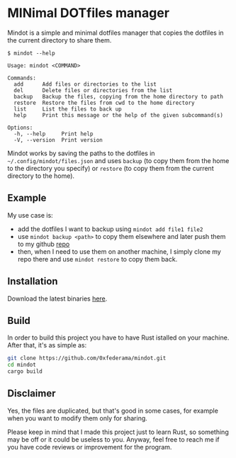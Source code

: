 # MINimal DOTfiles manager

Mindot is a simple and minimal dotfiles manager that copies the dotfiles in the current directory to share them.

```
$ mindot --help

Usage: mindot <COMMAND>

Commands:
  add      Add files or directories to the list
  del      Delete files or directories from the list
  backup   Backup the files, copying from the home directory to path
  restore  Restore the files from cwd to the home directory
  list     List the files to back up
  help     Print this message or the help of the given subcommand(s)

Options:
  -h, --help     Print help
  -V, --version  Print version
```

Mindot works by saving the paths to the dotfiles in `~/.config/mindot/files.json` and uses `backup` (to copy them from the home to the directory you specify) or `restore` (to copy them from the current directory to the home).

## Example
My use case is: 
- add the dotfiles I want to backup using `mindot add file1 file2`
- use `mindot backup <path>` to copy them elsewhere and later push them to my github [repo](https://github.com/0xfederama/dotfiles)
- then, when I need to use them on another machine, I simply clone my repo there and use `mindot restore` to copy them back.

## Installation
Download the latest binaries [here](https://github.com/0xfederama/mindot/releases).

## Build
In order to build this project you have to have Rust istalled on your machine. After that, it's as simple as:
```bash
git clone https://github.com/0xfederama/mindot.git
cd mindot
cargo build
```

## Disclaimer
Yes, the files are duplicated, but that's good in some cases, for example when you want to modify them only for sharing.

Please keep in mind that I made this project just to learn Rust, so something may be off or it could be useless to you. Anyway, feel free to reach me if you have code reviews or improvement for the program.
